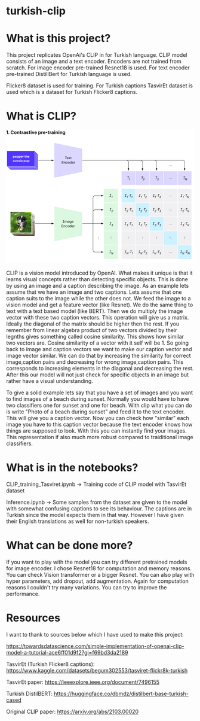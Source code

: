 # turkish-clip

# What is this project? 

This project replicates OpenAi's CLIP in for Turkish language. 
CLIP model consists of an image and a text encoder. Encoders are not trained from scratch. For image encoder pre-trained Resnet18 is used.
For text encoder pre-trained DistillBert for Turkish language is used.

Flicker8 dataset is used for training. For Turkish captions TasvirEt dataset is used which is a dataset for Turkish Flicker8 captions.

# What is CLIP?

![alt text](./Images/overview-a.png?raw=true "Title")

CLIP is a vision model introduced by OpenAI. What makes it unique is that it learns visual concepts rather than detecting specific objects.
This is done by using an image and a caption describing the image. As an example lets assume that we have an image and two captions. Lets assume that one caption suits to the image while the other does not. We feed the image to a vision model and get a feature vector (like Resnet).
We do the same thing to text with a text based model (like BERT). Then we do multiply the image vector with these two caption vectors. This operation will give us a matrix. Ideally the diagonal of the matrix should be higher then the rest. If you remember from linear algebra product of two vectors divided by their legnths gives something called cosine similarity. This shows how similar two vectors are. Cosine similarity of a vector with it self will be 1. So going back to image and caption vectors we want to make our caption vector and image vector similar. We can do that by increasing the similarity for correct image,caption pairs and decreasing for wrong image,caption pairs. This corresponds to increasing elements in the diagonal and decreasing the rest. After this our model will not just check for specific objects in an image but rather have a visual understanding.

To give a solid example lets say that you have a set of images and you want to find images of a beach during sunset. Normally you would have to have two classifiers one for sunset and one for beach.
With clip what you can do is write "Photo of a beach during sunset" and feed it to the text encoder. This will give you a caption vector. Now you can check how "similar" each image you have to this caption vector because the text encoder knows how things are supposed to look. With this you can instantly find your images. This representation if also much more robust compared to traiditional image classifiers.

# What is in the notebooks?

CLIP\_training\_Tasviret.ipynb -> Training code of CLIP model with TasvirEt dataset

Inference.ipynb -> Some samples from the dataset are given to the model with somewhat confusing captions to see its behaviour.
The captions are in Turkish since the model expects them in that way. However I have given their English translations as well for non-turkish speakers. 

# What can be done more?
If you want to play with the model you can try different pretrained models for image encoder. I chose Resnet18 for computation and memory reasons. You can check Vision transformer or a bigger Resnet.
You can also play with hyper parameters, add dropout, add augmentation. Again for computation reasons I couldn't try many variations. You can try to improve the performance. 

# Resources

I want to thank to sources below which I have used to make this project:

https://towardsdatascience.com/simple-implementation-of-openai-clip-model-a-tutorial-ace6ff01d9f2?gi=f69bd3da2189

TasvirEt (Turkish Flicker8 captions):
https://www.kaggle.com/datasets/begum302553/tasviret-flickr8k-turkish 

TasvirEt paper:
https://ieeexplore.ieee.org/document/7496155

Turkish DistilBERT:
https://huggingface.co/dbmdz/distilbert-base-turkish-cased

Original CLIP paper:
https://arxiv.org/abs/2103.00020
